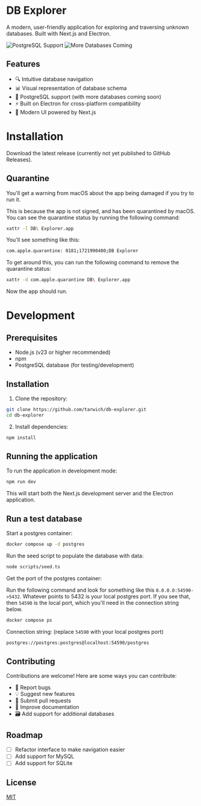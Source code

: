# DB Explorer

A modern, user-friendly application for exploring and traversing unknown databases. Built with Next.js and Electron.

![PostgreSQL Support](https://img.shields.io/badge/PostgreSQL-✓-success)
![More Databases Coming](https://img.shields.io/badge/More%20Databases-Coming%20Soon-blue)

## Features

- 🔍 Intuitive database navigation
- 📊 Visual representation of database schema
- 🐘 PostgreSQL support (with more databases coming soon)
- ⚡ Built on Electron for cross-platform compatibility
- 🚀 Modern UI powered by Next.js

# Installation

Download the latest release (currently not yet published to GitHub Releases).

## Quarantine

You'll get a warning from macOS about the app being damaged if you try to run it.

This is because the app is not signed, and has been quarantined by macOS. You can see the quarantine status by running the following command:

```bash
xattr -l DB\ Explorer.app
```

You'll see something like this:

```bash
com.apple.quarantine: 0181;1721990400;DB Explorer
```


To get around this, you can run the following command to remove the quarantine status:

```bash
xattr -d com.apple.quarantine DB\ Explorer.app
```

Now the app should run.

# Development

## Prerequisites

- Node.js (v23 or higher recommended)
- npm
- PostgreSQL database (for testing/development)

## Installation

1. Clone the repository:
```bash
git clone https://github.com/tarwich/db-explorer.git
cd db-explorer
```

2. Install dependencies:
```bash
npm install
```

## Running the application

To run the application in development mode:

```bash
npm run dev
```

This will start both the Next.js development server and the Electron application.


## Run a test database

Start a postgres container:

```bash
docker compose up -d postgres
```

Run the seed script to populate the database with data:

```bash
node scripts/seed.ts
```

Get the port of the postgres container:

Run the following command and look for something like this
`0.0.0.0:54590->5432`. Whatever points to 5432 is your local postgres port. If
you see that, then `54590` is the local port, which you'll need in the
connection string below.

```bash
docker compose ps
```

Connection string: (replace `54590` with your local postgres port)

```bash
postgres://postgres:postgres@localhost:54590/postgres
```

## Contributing

Contributions are welcome! Here are some ways you can contribute:

- 🐛 Report bugs
- 💡 Suggest new features
- 🔧 Submit pull requests
- 📝 Improve documentation
- 🗃️ Add support for additional databases

## Roadmap

- [ ] Refactor interface to make navigation easier
- [ ] Add support for MySQL
- [ ] Add support for SQLite

## License

[MIT](LICENSE)
